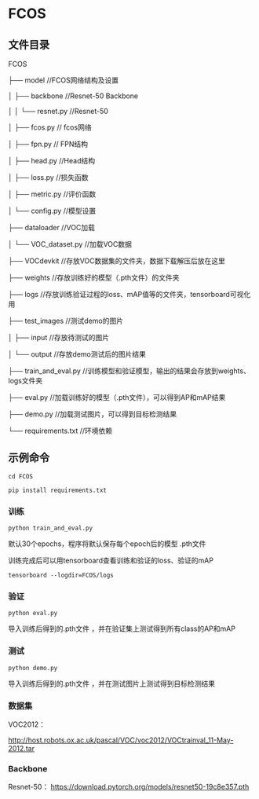 # FCOS

## 文件目录

FCOS

├── model                     //FCOS网络结构及设置

│   ├── backbone              //Resnet-50 Backbone  

│   │   └── resnet.py          //Resnet-50    

│   ├── fcos.py                  // fcos网络

│   ├── fpn.py                  // FPN结构

│   ├── head.py                  //Head结构

│   ├── loss.py                  //损失函数

│   ├── metric.py                  //评价函数

│   └── config.py 	         //模型设置

├── dataloader            //VOC加载

│  └── VOC_dataset.py	//加载VOC数据

├── VOCdevkit                  //存放VOC数据集的文件夹，数据下载解压后放在这里

├── weights                  //存放训练好的模型（.pth文件）的文件夹 

├── logs                  //存放训练验证过程的loss、mAP值等的文件夹，tensorboard可视化用

├── test_images                  //测试demo的图片

│   ├── input              //存放待测试的图片 

│   └── output         //存放demo测试后的图片结果 

├── train_and_eval.py                 //训练模型和验证模型，输出的结果会存放到weights、logs文件夹

├── eval.py                 //加载训练好的模型（.pth文件），可以得到AP和mAP结果

├── demo.py                 //加载测试图片，可以得到目标检测结果

└── requirements.txt                  //环境依赖





## 示例命令 

```
cd FCOS

pip install requirements.txt   
```

### 训练

```
python train_and_eval.py 
```

默认30个epochs，程序将默认保存每个epoch后的模型 .pth文件

训练完成后可以用tensorboard查看训练和验证的loss、验证的mAP

```
tensorboard --logdir=FCOS/logs
```

### 验证

```
python eval.py  
```

导入训练后得到的.pth文件 ，并在验证集上测试得到所有class的AP和mAP

### 测试

```
python demo.py 
```

导入训练后得到的.pth文件 ，并在测试图片上测试得到目标检测结果

### 数据集

VOC2012：

http://host.robots.ox.ac.uk/pascal/VOC/voc2012/VOCtrainval_11-May-2012.tar

### Backbone

Resnet-50：
https://download.pytorch.org/models/resnet50-19c8e357.pth
